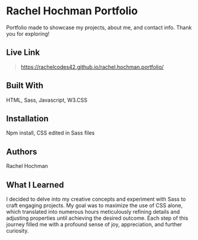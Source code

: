 # Rachel Hochman Portfolio

Portfolio made to showcase my projects, about me, and contact info. Thank you for exploring! 

## Live Link

> https://rachelcodes42.github.io/rachel.hochman.portfolio/

## Built With

HTML, Sass, Javascript, W3.CSS

## Installation

Npm install, CSS edited in Sass files

## Authors

Rachel Hochman

## What I Learned
I decided to delve into my creative concepts and experiment with Sass to craft engaging projects. My goal was to maximize the use of CSS alone, which translated into numerous hours meticulously refining details and adjusting properties until achieving the desired outcome. Each step of this journey filled me with a profound sense of joy, appreciation, and further curiosity.


